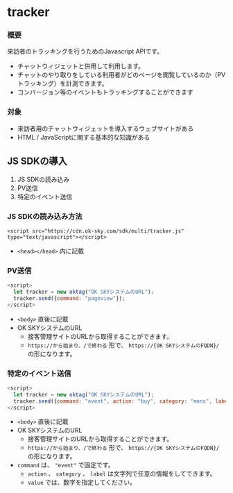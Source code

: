 # tracker

### 概要

来訪者のトラッキングを行うためのJavascript APIです。

* チャットウィジェットと併用して利用します。
* チャットのやり取りをしている利用者がどのページを閲覧しているのか（PVトラッキング）を計測できます。
* コンバージョン等のイベントもトラッキングすることができます

### 対象

* 来訪者用のチャットウィジェットを導入するウェブサイトがある
* HTML / JavaScriptに関する基本的な知識がある

## JS SDKの導入

1. JS SDKの読み込み
2. PV送信
3. 特定のイベント送信

### JS SDKの読み込み方法

```markup
<script src="https://cdn.ok-sky.com/sdk/multi/tracker.js" type="text/javascript"></script>
```

* `<head></head>` 内に記載

### PV送信

```javascript
<script>
  let tracker = new oktag("OK SKYシステムのURL");
  tracker.send({command: "pageview"});
</script>
```

* `<body>` 直後に記載
* OK SKYシステムのURL
  * 接客管理サイトのURLから取得することができます。
  * `https://から始まり、/で終わる` 形で、 `https://{OK SKYシステムのFQDN}/` の形になります。

### 特定のイベント送信

```javascript
<script>
  let tracker = new oktag("OK SKYシステムのURL");
  tracker.send({command: "event", action: "buy", category: "mens", label: "pants", value: 42});
</script>
```

* `<body>` 直後に記載
* OK SKYシステムのURL
  * 接客管理サイトのURLから取得することができます。
  * `https://から始まり、/で終わる` 形で、 `https://{OK SKYシステムのFQDN}/` の形になります。
* `command` は、 `"event"` で固定です。
  * `action` 、 `category` 、 `label` は文字列で任意の情報をしてできます。
  * `value` では、数字を指定してください。

